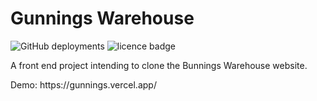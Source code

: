 # Gunnings Warehouse

![GitHub deployments](https://img.shields.io/github/deployments/samuelko123/gunnings-warehouse/production?label=vercel&logo=vercel)
![licence badge](https://img.shields.io/github/license/samuelko123/gunnings-warehouse)

<p>A front end project intending to clone the Bunnings Warehouse website.</p>
<p>Demo: https://gunnings.vercel.app/</p>

